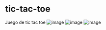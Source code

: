 # tic-tac-toe
Juego de tic tac toe
![image](https://user-images.githubusercontent.com/93633867/218234114-ea12e12f-f5cb-4fc0-a0ef-024c0ab684fa.png)
![image](https://user-images.githubusercontent.com/93633867/218234000-e7795574-bc48-4a66-a7e8-3c3bfce4fab3.png)
![image](https://user-images.githubusercontent.com/93633867/218234102-1cb82973-6bea-4270-be82-5af615710693.png)

